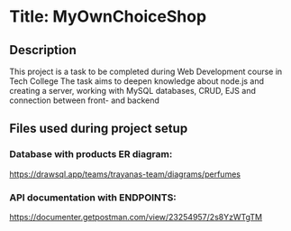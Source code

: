 # Title: MyOwnChoiceShop

## Description
This project is a task to be completed during Web Development course in Tech College
The task aims to deepen knowledge about node.js and creating a server, working with MySQL databases, CRUD, EJS and connection between front- and backend


## Files used during project setup

### Database with products ER diagram:
https://drawsql.app/teams/trayanas-team/diagrams/perfumes

### API documentation with ENDPOINTS:
https://documenter.getpostman.com/view/23254957/2s8YzWTgTM
